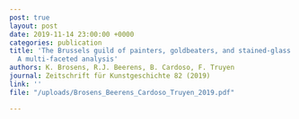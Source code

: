 ```yaml
---
post: true
layout: post
date: 2019-11-14 23:00:00 +0000
categories: publication
title: 'The Brussels guild of painters, goldbeaters, and stained-glass makers, 1599–1706:
  A multi-faceted analysis'
authors: K. Brosens, R.J. Beerens, B. Cardoso, F. Truyen
journal: Zeitschrift für Kunstgeschichte 82 (2019)
link: ''
file: "/uploads/Brosens_Beerens_Cardoso_Truyen_2019.pdf"

---
```

